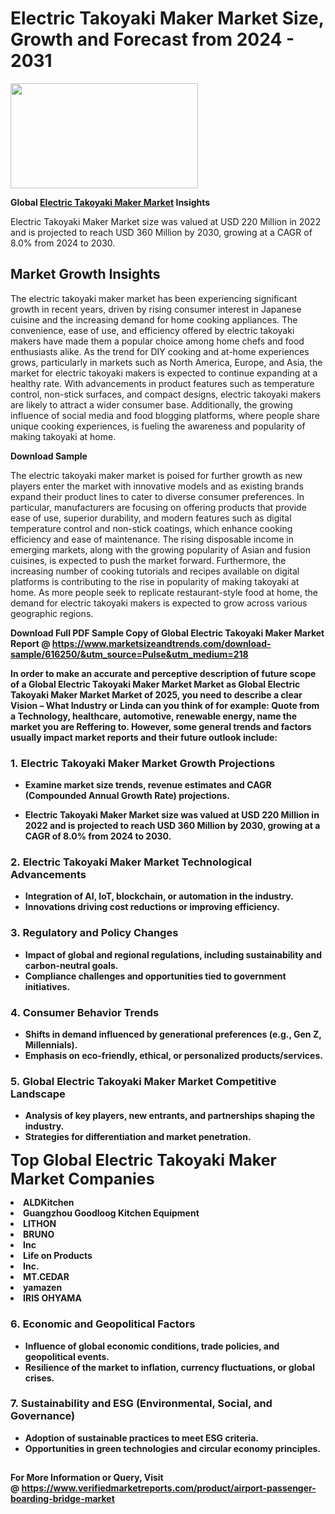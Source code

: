 <H1>Electric Takoyaki Maker Market Size, Growth and Forecast from 2024 - 2031</H1><img class="aligncenter size-medium wp-image-584254" src="https://thirdeyenews.in/wp-content/uploads/2024/09/Global-Market-Research-300x168.jpeg" alt="" width="300" height="168" /><p><strong>Global&nbsp;<a href="https://www.marketsizeandtrends.com/download-sample/616250/&amp;utm_source=Pulse&amp;utm_medium=218">Electric Takoyaki Maker Market</a> Insights</strong></p><p>Electric Takoyaki Maker Market size was valued at USD 220 Million in 2022 and is projected to reach USD 360 Million by 2030, growing at a CAGR of 8.0% from 2024 to 2030.</p><p><h2>Market Growth Insights</h2> <p>The electric takoyaki maker market has been experiencing significant growth in recent years, driven by rising consumer interest in Japanese cuisine and the increasing demand for home cooking appliances. The convenience, ease of use, and efficiency offered by electric takoyaki makers have made them a popular choice among home chefs and food enthusiasts alike. As the trend for DIY cooking and at-home experiences grows, particularly in markets such as North America, Europe, and Asia, the market for electric takoyaki makers is expected to continue expanding at a healthy rate. With advancements in product features such as temperature control, non-stick surfaces, and compact designs, electric takoyaki makers are likely to attract a wider consumer base. Additionally, the growing influence of social media and food blogging platforms, where people share unique cooking experiences, is fueling the awareness and popularity of making takoyaki at home.</p> <p><strong>Download Sample</strong></p> <p>The electric takoyaki maker market is poised for further growth as new players enter the market with innovative models and as existing brands expand their product lines to cater to diverse consumer preferences. In particular, manufacturers are focusing on offering products that provide ease of use, superior durability, and modern features such as digital temperature control and non-stick coatings, which enhance cooking efficiency and ease of maintenance. The rising disposable income in emerging markets, along with the growing popularity of Asian and fusion cuisines, is expected to push the market forward. Furthermore, the increasing number of cooking tutorials and recipes available on digital platforms is contributing to the rise in popularity of making takoyaki at home. As more people seek to replicate restaurant-style food at home, the demand for electric takoyaki makers is expected to grow across various geographic regions.</p> <p><strong></p><p><span class=""><strong>Download Full PDF Sample Copy of Global Electric Takoyaki Maker Market Report</strong> @ <a href="https://www.marketsizeandtrends.com/download-sample/616250/&amp;utm_source=Pulse&amp;utm_medium=218" target="_blank">https://www.marketsizeandtrends.com/download-sample/616250/&amp;utm_source=Pulse&amp;utm_medium=218</a></span></p><p>In order to make an accurate and perceptive description of future scope of a Global&nbsp;Electric Takoyaki Maker Market Market as Global&nbsp;Electric Takoyaki Maker Market Market of 2025, you need to describe a clear Vision &ndash; What Industry or Linda can you think of for example: Quote from a Technology, healthcare, automotive, renewable energy, name the market you are Reffering to. However, some general trends and factors usually impact market reports and their future outlook include:</p><h3>1.&nbsp;<strong>Electric Takoyaki Maker Market Growth Projections</strong></h3><ul><li>Examine market size trends, revenue estimates and CAGR (Compounded Annual Growth Rate) projections.</li><li><p>Electric Takoyaki Maker Market size was valued at USD 220 Million in 2022 and is projected to reach USD 360 Million by 2030, growing at a CAGR of 8.0% from 2024 to 2030.</p></li></ul><h3>2.&nbsp;<strong>Electric Takoyaki Maker Market Technological Advancements</strong></h3><ul><li>Integration of AI, IoT, blockchain, or automation in the industry.</li><li>Innovations driving cost reductions or improving efficiency.</li></ul><h3>3.&nbsp;<strong>Regulatory and Policy Changes</strong></h3><ul><li>Impact of global and regional regulations, including sustainability and carbon-neutral goals.</li><li>Compliance challenges and opportunities tied to government initiatives.</li></ul><h3>4.&nbsp;<strong>Consumer Behavior Trends</strong></h3><ul><li>Shifts in demand influenced by generational preferences (e.g., Gen Z, Millennials).</li><li>Emphasis on eco-friendly, ethical, or personalized products/services.</li></ul><h3>5.&nbsp;<strong>Global Electric Takoyaki Maker Market Competitive Landscape</strong></h3><ul><li>Analysis of key players, new entrants, and partnerships shaping the industry.</li><li>Strategies for differentiation and market penetration.</li></ul><p data-pm-slice="1 1 []"><span style="color: inherit; font-family: inherit; font-size: 25px;">Top Global Electric Takoyaki Maker Market Companies</span></p><div class="" data-test-id=""><p><li>ALDKitchen</li><li> Guangzhou Goodloog Kitchen Equipment</li><li> LITHON</li><li> BRUNO</li><li>Inc</li><li> Life on Products</li><li> Inc.</li><li> MT.CEDAR</li><li> yamazen</li><li> IRIS OHYAMA</li></p></div><h3>6.&nbsp;<strong>Economic and Geopolitical Factors</strong></h3><ul><li>Influence of global economic conditions, trade policies, and geopolitical events.</li><li>Resilience of the market to inflation, currency fluctuations, or global crises.</li></ul><h3>7.&nbsp;<strong>Sustainability and ESG (Environmental, Social, and Governance)</strong></h3><ul><li>Adoption of sustainable practices to meet ESG criteria.</li><li>Opportunities in green technologies and circular economy principles.</li></ul><h2><strong style="font-size: 14px;">For More Information or Query, Visit @&nbsp;</strong><a style="background-color: #ffffff; font-size: 14px;" href="https://www.marketsizeandtrends.com/report/electric-takoyaki-maker-market/" target="_blank">https://www.verifiedmarketreports.com/product/airport-passenger-boarding-bridge-market</a></h2>
